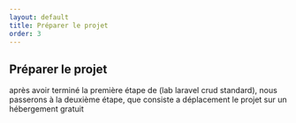 ```yaml
---
layout: default
title: Préparer le projet
order: 3
---
```

## Préparer le projet
après avoir terminé la première étape de (lab laravel crud standard), nous passerons à la deuxième étape, que consiste a déplacement le projet sur un hébergement gratuit
<!-- new slide -->